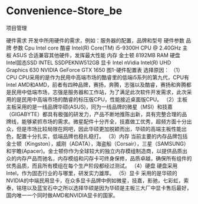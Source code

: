 # Convenience-Store_be
项目管理


硬件需求
开发中所用硬件的需求，例如：服务器的配置，品牌和型号
硬件参数	品牌	参数
Cpu	Intel core 酷睿	Intel(R) Core(TM) i5-9300H CPU @ 2.40GHz
主板	ASUS	合适兼容其他硬件，发挥最大性能
内存	金士顿	8192MB RAM
硬盘	Intel固态SSD	INTEL SSDPEKNW512GB
显卡	Intel nVidia	Intel(R) UHD Graphics 630
NVIDIA GeForce GTX 1650
图1-硬件配置表
选择原因：
（1）CPU
CPU采用的是作为民用中高端市场的酷睿里的低端i5系列的第九代，CPU有Intel AMD和AMD，前者有四种品牌，赛扬，奔腾，志强以及酷睿，赛扬和奔腾都是民用中低端市场，志强是服务器和工作站，为了满足此次软件开发需求，此次采用的是民用中高端市场的酷睿的标压版CPU，性能接近桌面版CPU。
（2）主板
主板采用的是一线品牌华硕(ASUS)，同为一线品牌的微星（MSI）和技嘉（GIGABYTE）都具有极强的研发力，产品不断地推陈出新，具有完整合理的品牌线，能够紧抓市场的需求。微星配件十分齐全，技嘉做工优秀，超频方面十分出众，但是市场比较局限在网吧，因此华硕更加脱颖而出，华硕的高端主板性能出色，配置十分扎实，低端品牌也稳扎稳打。
（3）内存
当前主要的内存品牌包括金士顿（Kingston），威刚（ADATA），海盗船（Corsair），三星（SAMSUNG）和宇瞻(Apacer)。金士顿你作为全球较大的独立内存模组制造商，以提供品质出众的内存产品而驰名，内存模组和闪存卡可终身保修，品质卓越，确保所有组件的优秀品质，而且所有模组在每个生产阶段都经过测试。
（4）硬盘
硬盘采用Intel，作为固态行业的与哪里，研发实力雄厚。
（5）显卡
采用的是华硕的NVIDIA的中端民用显卡，在众多显卡品牌中例如微星，技嘉，影驰，七彩虹，索泰，铭瑄以及蓝宝石中之所以选择华硕是因为华硕是主板三大厂中显卡售后最好，国内唯一一个同时做AMD和NVIDIA显卡的国家。
